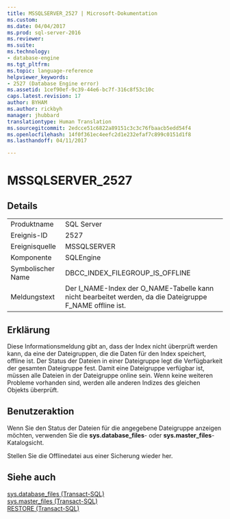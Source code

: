 ```yaml
---
title: MSSQLSERVER_2527 | Microsoft-Dokumentation
ms.custom: 
ms.date: 04/04/2017
ms.prod: sql-server-2016
ms.reviewer: 
ms.suite: 
ms.technology:
- database-engine
ms.tgt_pltfrm: 
ms.topic: language-reference
helpviewer_keywords:
- 2527 (Database Engine error)
ms.assetid: 1cef90ef-9c39-44e6-bc7f-316c8f53c10c
caps.latest.revision: 17
author: BYHAM
ms.author: rickbyh
manager: jhubbard
translationtype: Human Translation
ms.sourcegitcommit: 2edcce51c6822a89151c3c3c76fbaacb5edd54f4
ms.openlocfilehash: 14f0f361ec4eefc2d1e232efaf7c899c0151d1f8
ms.lasthandoff: 04/11/2017

---
```

# <a name="mssqlserver2527"></a>MSSQLSERVER_2527
  
## <a name="details"></a>Details  
  
|||  
|-|-|  
|Produktname|SQL Server|  
|Ereignis-ID|2527|  
|Ereignisquelle|MSSQLSERVER|  
|Komponente|SQLEngine|  
|Symbolischer Name|DBCC_INDEX_FILEGROUP_IS_OFFLINE|  
|Meldungstext|Der I_NAME-Index der O_NAME-Tabelle kann nicht bearbeitet werden, da die Dateigruppe F_NAME offline ist.|  
  
## <a name="explanation"></a>Erklärung  
Diese Informationsmeldung gibt an, dass der Index nicht überprüft werden kann, da eine der Dateigruppen, die die Daten für den Index speichert, offline ist. Der Status der Dateien in einer Dateigruppe legt die Verfügbarkeit der gesamten Dateigruppe fest. Damit eine Dateigruppe verfügbar ist, müssen alle Dateien in der Dateigruppe online sein. Wenn keine weiteren Probleme vorhanden sind, werden alle anderen Indizes des gleichen Objekts überprüft.  
  
## <a name="user-action"></a>Benutzeraktion  
Wenn Sie den Status der Dateien für die angegebene Dateigruppe anzeigen möchten, verwenden Sie die **sys.database_files**- oder **sys.master_files**-Katalogsicht.  
  
Stellen Sie die Offlinedatei aus einer Sicherung wieder her.  
  
## <a name="see-also"></a>Siehe auch  
[sys.database_files &#40;Transact-SQL&#41;](~/relational-databases/system-catalog-views/sys-database-files-transact-sql.md)  
[sys.master_files &#40;Transact-SQL&#41;](~/relational-databases/system-catalog-views/sys-master-files-transact-sql.md)  
[RESTORE &#40;Transact-SQL&#41;](~/t-sql/statements/restore-statements-transact-sql.md)  
  

